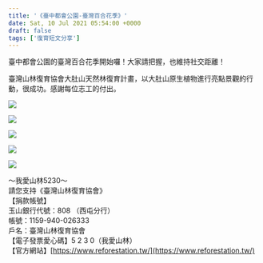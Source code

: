 ```yaml
---
title: '《臺中都會公園-臺灣百合花季》'
date: Sat, 10 Jul 2021 05:54:00 +0000
draft: false
tags: ['復育短文分享']
---
```


臺中都會公園的臺灣百合花季開始囉！大家請把握，也維持社交距離！

臺灣山林復育協會大肚山天然林復育計畫，以大肚山原生植物進行亮點景觀的行動，很成功。感謝每位志工的付出。

![](https://www.reforestation.tw/wp-content/uploads/2021/08/timeline_20210710_093704.jpg)

![](https://www.reforestation.tw/wp-content/uploads/2021/08/timeline_20210710_093707.jpg)

![](https://www.reforestation.tw/wp-content/uploads/2021/08/timeline_20210710_093709.jpg)

![](https://www.reforestation.tw/wp-content/uploads/2021/08/timeline_20210710_093712.jpg)

![](https://www.reforestation.tw/wp-content/uploads/2021/08/timeline_20210710_093715.jpg)

  
～我愛山林5230～  
請您支持《臺灣山林復育協會》  
【捐款帳號】  
玉山銀行代號：808 （西屯分行）   
帳號：1159-940-026333  
戶名：臺灣山林復育協會  
【電子發票愛心碼】5 2 3 0（我愛山林）  
【官方網站】[https://www.reforestation.tw/](https://www.reforestation.tw/)